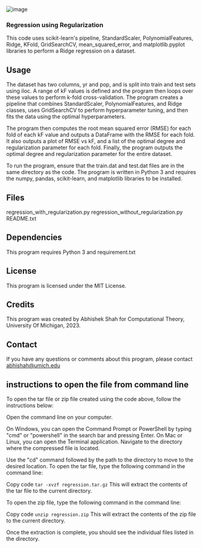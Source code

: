 ![image](https://encrypted-tbn0.gstatic.com/images?q=tbn:ANd9GcSOpfkdloHSYaGfIKeaFH828my3ZdYM3UeqbWD-baWILQ&s)
### Regression using Regularization 

This code uses scikit-learn's pipeline, StandardScaler, PolynomialFeatures, Ridge, KFold, GridSearchCV, mean_squared_error, and matplotlib.pyplot libraries to perform a Ridge regression on a dataset.

## Usage

The dataset has two columns, yr and pop, and is split into train and test sets using iloc. A range of kF values is defined and the program then loops over these values to perform k-fold cross-validation. The program creates a pipeline that combines StandardScaler, PolynomialFeatures, and Ridge classes, uses GridSearchCV to perform hyperparameter tuning, and then fits the data using the optimal hyperparameters.

The program then computes the root mean squared error (RMSE) for each fold of each kF value and outputs a DataFrame with the RMSE for each fold. It also outputs a plot of RMSE vs kF, and a list of the optimal degree and regularization parameter for each fold. Finally, the program outputs the optimal degree and regularization parameter for the entire dataset.

To run the program, ensure that the train.dat and test.dat files are in the same directory as the code. The program is written in Python 3 and requires the numpy, pandas, scikit-learn, and matplotlib libraries to be installed.

## Files
regression_with_regularization.py
regression_without_regularization.py
README.txt

## Dependencies
This program requires Python 3 and requirement.txt

## License
This program is licensed under the MIT License.

## Credits
This program was created by Abhishek Shah for Computational Theory, University Of Michigan, 2023.

## Contact
If you have any questions or comments about this program, please contact abhishah@umich.edu

## instructions to open the file from command line
To open the tar file or zip file created using the code above, follow the instructions below:

Open the command line on your computer.

On Windows, you can open the Command Prompt or PowerShell by typing "cmd" or "powershell" in the search bar and pressing Enter.
On Mac or Linux, you can open the Terminal application.
Navigate to the directory where the compressed file is located.

Use the "cd" command followed by the path to the directory to move to the desired location.
To open the tar file, type the following command in the command line:

Copy code
`tar -xvzf regression.tar.gz`
This will extract the contents of the tar file to the current directory.

To open the zip file, type the following command in the command line:


Copy code
`unzip regression.zip`
This will extract the contents of the zip file to the current directory.

Once the extraction is complete, you should see the individual files listed in the directory.
